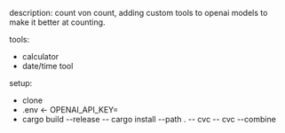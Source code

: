 description:
count von count, adding custom tools to openai models to make it better at counting. 

tools:
- calculator
- date/time tool

setup:
- clone
- .env <- OPENAI_API_KEY=<here>
- cargo build --release
-- cargo install --path .
-- cvc <prompt>
-- cvc --combine
